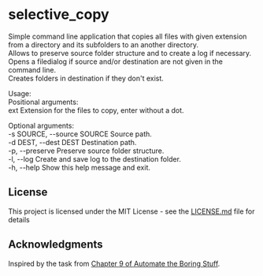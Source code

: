 # selective_copy

Simple command line application that copies all files with given extension from a directory and its subfolders to an another directory. \
Allows to preserve source folder structure and to create a log if necessary.\
Opens a filedialog if source and/or destination are not given in the command line.\
Creates folders in destination if they don't exist.

Usage:\
Positional arguments:\
ext                         Extension for the files to copy, enter without a dot.

Optional arguments:\
-s SOURCE, --source SOURCE  Source path.\
-d DEST, --dest DEST        Destination path.\
-p, --preserve              Preserve source folder structure.\
-l, --log                   Create and save log to the destination folder.\
-h, --help                  Show this help message and exit.


## License

This project is licensed under the MIT License - see the [LICENSE.md](LICENSE.md) file for details

## Acknowledgments

Inspired by the task from [Chapter 9 of Automate the Boring Stuff](https://automatetheboringstuff.com/chapter9/).
